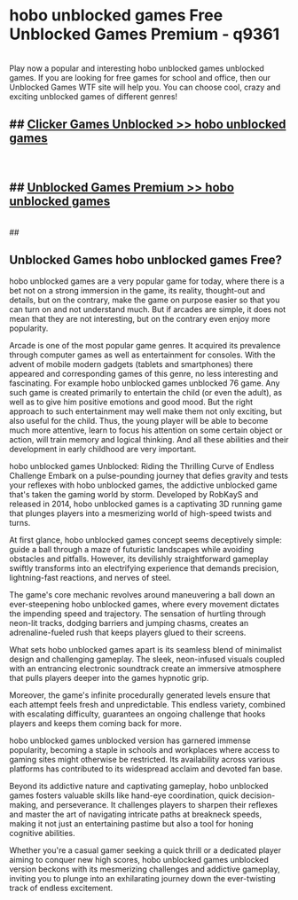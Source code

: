 # hobo unblocked games  Free Unblocked Games Premium - q9361 <br>
<br>
Play now a popular and interesting hobo unblocked games unblocked games. If you are looking for free games for school and office, then our Unblocked Games WTF site will help you. You can choose cool, crazy and exciting unblocked games of different genres!


## ##  [Clicker Games Unblocked >> hobo unblocked games](https://lesson1.guru?title=hobo_unblocked_games)
  <br>

##  ## [Unblocked Games Premium >> hobo unblocked games](https://lesson1.guru?title=hobo_unblocked_games)
  <br>
  ##



## Unblocked Games hobo unblocked games Free?

hobo unblocked games are a very popular game for today, where there is a bet not on a strong immersion in the game, its reality, thought-out and details, but on the contrary, make the game on purpose easier so that you can turn on and not understand much. But if arcades are simple, it does not mean that they are not interesting, but on the contrary even enjoy more popularity.

Arcade is one of the most popular game genres. It acquired its prevalence through computer games as well as entertainment for consoles. With the advent of mobile modern gadgets (tablets and smartphones) there appeared and corresponding games of this genre, no less interesting and fascinating. For example hobo unblocked games unblocked 76 game. Any such game is created primarily to entertain the child (or even the adult), as well as to give him positive emotions and good mood. But the right approach to such entertainment may well make them not only exciting, but also useful for the child. Thus, the young player will be able to become much more attentive, learn to focus his attention on some certain object or action, will train memory and logical thinking. And all these abilities and their development in early childhood are very important.

hobo unblocked games Unblocked: Riding the Thrilling Curve of Endless Challenge
Embark on a pulse-pounding journey that defies gravity and tests your reflexes with hobo unblocked games, the addictive unblocked game that's taken the gaming world by storm. Developed by RobKayS and released in 2014, hobo unblocked games is a captivating 3D running game that plunges players into a mesmerizing world of high-speed twists and turns.

At first glance, hobo unblocked games concept seems deceptively simple: guide a ball through a maze of futuristic landscapes while avoiding obstacles and pitfalls. However, its devilishly straightforward gameplay swiftly transforms into an electrifying experience that demands precision, lightning-fast reactions, and nerves of steel.

The game's core mechanic revolves around maneuvering a ball down an ever-steepening hobo unblocked games, where every movement dictates the impending speed and trajectory. The sensation of hurtling through neon-lit tracks, dodging barriers and jumping chasms, creates an adrenaline-fueled rush that keeps players glued to their screens.

What sets hobo unblocked games apart is its seamless blend of minimalist design and challenging gameplay. The sleek, neon-infused visuals coupled with an entrancing electronic soundtrack create an immersive atmosphere that pulls players deeper into the games hypnotic grip.

Moreover, the game's infinite procedurally generated levels ensure that each attempt feels fresh and unpredictable. This endless variety, combined with escalating difficulty, guarantees an ongoing challenge that hooks players and keeps them coming back for more.

hobo unblocked games unblocked version has garnered immense popularity, becoming a staple in schools and workplaces where access to gaming sites might otherwise be restricted. Its availability across various platforms has contributed to its widespread acclaim and devoted fan base.

Beyond its addictive nature and captivating gameplay, hobo unblocked games fosters valuable skills like hand-eye coordination, quick decision-making, and perseverance. It challenges players to sharpen their reflexes and master the art of navigating intricate paths at breakneck speeds, making it not just an entertaining pastime but also a tool for honing cognitive abilities.

Whether you're a casual gamer seeking a quick thrill or a dedicated player aiming to conquer new high scores, hobo unblocked games unblocked version beckons with its mesmerizing challenges and addictive gameplay, inviting you to plunge into an exhilarating journey down the ever-twisting track of endless excitement.